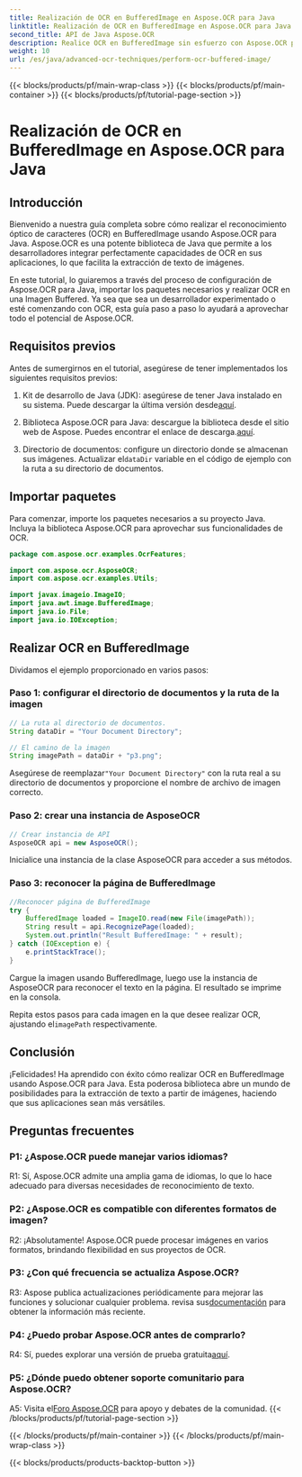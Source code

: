 ```yaml
---
title: Realización de OCR en BufferedImage en Aspose.OCR para Java
linktitle: Realización de OCR en BufferedImage en Aspose.OCR para Java
second_title: API de Java Aspose.OCR
description: Realice OCR en BufferedImage sin esfuerzo con Aspose.OCR para Java. Extraiga texto de imágenes sin problemas. Descárguelo ahora para disfrutar de una experiencia versátil de reconocimiento de texto.
weight: 10
url: /es/java/advanced-ocr-techniques/perform-ocr-buffered-image/
---
```


{{< blocks/products/pf/main-wrap-class >}}
{{< blocks/products/pf/main-container >}}
{{< blocks/products/pf/tutorial-page-section >}}

# Realización de OCR en BufferedImage en Aspose.OCR para Java

## Introducción

Bienvenido a nuestra guía completa sobre cómo realizar el reconocimiento óptico de caracteres (OCR) en BufferedImage usando Aspose.OCR para Java. Aspose.OCR es una potente biblioteca de Java que permite a los desarrolladores integrar perfectamente capacidades de OCR en sus aplicaciones, lo que facilita la extracción de texto de imágenes.

En este tutorial, lo guiaremos a través del proceso de configuración de Aspose.OCR para Java, importar los paquetes necesarios y realizar OCR en una Imagen Buffered. Ya sea que sea un desarrollador experimentado o esté comenzando con OCR, esta guía paso a paso lo ayudará a aprovechar todo el potencial de Aspose.OCR.

## Requisitos previos

Antes de sumergirnos en el tutorial, asegúrese de tener implementados los siguientes requisitos previos:

1.  Kit de desarrollo de Java (JDK): asegúrese de tener Java instalado en su sistema. Puede descargar la última versión desde[aquí](https://www.oracle.com/java/technologies/javase-downloads.html).

2.  Biblioteca Aspose.OCR para Java: descargue la biblioteca desde el sitio web de Aspose. Puedes encontrar el enlace de descarga.[aquí](https://releases.aspose.com/ocr/java/).

3.  Directorio de documentos: configure un directorio donde se almacenan sus imágenes. Actualizar el`dataDir` variable en el código de ejemplo con la ruta a su directorio de documentos.

## Importar paquetes

Para comenzar, importe los paquetes necesarios a su proyecto Java. Incluya la biblioteca Aspose.OCR para aprovechar sus funcionalidades de OCR.

```java
package com.aspose.ocr.examples.OcrFeatures;

import com.aspose.ocr.AsposeOCR;
import com.aspose.ocr.examples.Utils;

import javax.imageio.ImageIO;
import java.awt.image.BufferedImage;
import java.io.File;
import java.io.IOException;
```

## Realizar OCR en BufferedImage

Dividamos el ejemplo proporcionado en varios pasos:

### Paso 1: configurar el directorio de documentos y la ruta de la imagen

```java
// La ruta al directorio de documentos.
String dataDir = "Your Document Directory";

// El camino de la imagen
String imagePath = dataDir + "p3.png";
```

 Asegúrese de reemplazar`"Your Document Directory"` con la ruta real a su directorio de documentos y proporcione el nombre de archivo de imagen correcto.

### Paso 2: crear una instancia de AsposeOCR

```java
// Crear instancia de API
AsposeOCR api = new AsposeOCR();
```

Inicialice una instancia de la clase AsposeOCR para acceder a sus métodos.

### Paso 3: reconocer la página de BufferedImage

```java
//Reconocer página de BufferedImage
try {
    BufferedImage loaded = ImageIO.read(new File(imagePath));
    String result = api.RecognizePage(loaded);
    System.out.println("Result BufferedImage: " + result);
} catch (IOException e) {
    e.printStackTrace();
}
```

Cargue la imagen usando BufferedImage, luego use la instancia de AsposeOCR para reconocer el texto en la página. El resultado se imprime en la consola.

 Repita estos pasos para cada imagen en la que desee realizar OCR, ajustando el`imagePath` respectivamente.

## Conclusión

¡Felicidades! Ha aprendido con éxito cómo realizar OCR en BufferedImage usando Aspose.OCR para Java. Esta poderosa biblioteca abre un mundo de posibilidades para la extracción de texto a partir de imágenes, haciendo que sus aplicaciones sean más versátiles.

## Preguntas frecuentes

### P1: ¿Aspose.OCR puede manejar varios idiomas?

R1: Sí, Aspose.OCR admite una amplia gama de idiomas, lo que lo hace adecuado para diversas necesidades de reconocimiento de texto.

### P2: ¿Aspose.OCR es compatible con diferentes formatos de imagen?

R2: ¡Absolutamente! Aspose.OCR puede procesar imágenes en varios formatos, brindando flexibilidad en sus proyectos de OCR.

### P3: ¿Con qué frecuencia se actualiza Aspose.OCR?

R3: Aspose publica actualizaciones periódicamente para mejorar las funciones y solucionar cualquier problema. revisa sus[documentación](https://reference.aspose.com/ocr/java/) para obtener la información más reciente.

### P4: ¿Puedo probar Aspose.OCR antes de comprarlo?

 R4: Sí, puedes explorar una versión de prueba gratuita[aquí](https://releases.aspose.com/).

### P5: ¿Dónde puedo obtener soporte comunitario para Aspose.OCR?

 A5: Visita el[Foro Aspose.OCR](https://forum.aspose.com/c/ocr/16) para apoyo y debates de la comunidad.
{{< /blocks/products/pf/tutorial-page-section >}}

{{< /blocks/products/pf/main-container >}}
{{< /blocks/products/pf/main-wrap-class >}}

{{< blocks/products/products-backtop-button >}}
